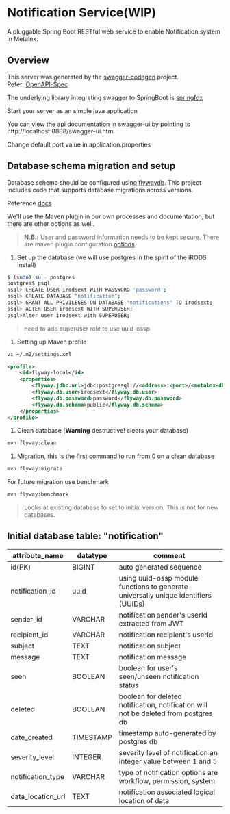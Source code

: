 # Notification Service(WIP)
A pluggable Spring Boot RESTful web service to enable Notification system in Metalnx.

## Overview
This server was generated by the [swagger-codegen](https://github.com/swagger-api/swagger-codegen) project.  
Refer: [OpenAPI-Spec](https://github.com/swagger-api/swagger-core)

The underlying library integrating swagger to SpringBoot is [springfox](https://github.com/springfox/springfox)  

Start your server as an simple java application  

You can view the api documentation in swagger-ui by pointing to  
http://localhost:8888/swagger-ui.html

Change default port value in application.properties


## Database schema migration and setup
Database schema should be configured using [flywaydb](https://flywaydb.org/). This project includes code that supports database migrations across versions.

Reference [docs](https://flywaydb.org/documentation/)

We'll use the Maven plugin in our own processes and documentation, but there are other options as well.

>**N.B.:**
User and password information needs to be kept secure. There are maven plugin configuration [options](https://flywaydb.org/documentation/maven/).

1. Set up the database (we will use postgres in the spirit of the iRODS install)
```bash
$ (sudo) su - postgres
postgres$ psql
psql> CREATE USER irodsext WITH PASSWORD 'password';
psql> CREATE DATABASE "notification";
psql> GRANT ALL PRIVILEGES ON DATABASE "notifications" TO irodsext;
psql> ALTER USER irodsext WITH SUPERUSER;
psql>Alter user irodsext with SUPERUSER;
```

> need to add superuser role to use uuid-ossp

1. Setting up Maven profile
```bash
vi ~/.m2/settings.xml
```
```xml
<profile>
	<id>flyway-local</id>
	<properties>
		<flyway.jdbc.url>jdbc:postgresql://<address>:<port>/<metalnx-db-name></flyway.jdbc.url>
		<flyway.db.user>irodsext</flyway.db.user>
		<flyway.db.password>password</flyway.db.password>
		<flyway.db.schema>public</flyway.db.schema>
	</properties>
</profile>
```
1. Clean database (**Warning** destructive! clears your database)
```bash
mvn flyway:clean
```
1. Migration, this is the first command to run from 0 on a clean database
```bash
mvn flyway:migrate
```

  For future migration use benchmark
  ```bash
  mvn flyway:benchmark
  ```
  > Looks at existing database to set to initial version. This is not for new databases.

## Initial database table: "notification"

|attribute_name|datatype|comment|
|---|---|---|
| id(PK) | BIGINT | auto generated sequence |
| notification_id | uuid | using uuid-ossp module functions to generate universally unique identifiers (UUIDs) |
| sender_id | VARCHAR | notification sender's userId extracted from JWT |
| recipient_id | VARCHAR | notification recipient's userId | 
| subject | TEXT | notification subject |
| message | TEXT | notification message | 
| seen | BOOLEAN | boolean for user's seen/unseen notification status | 
| deleted | BOOLEAN | boolean for deleted notification, notification will not be deleted from postgres db |
| date_created | TIMESTAMP | timestamp auto-generated by postgres db | 
| severity_level | INTEGER | severity level of notification an integer value between 1 and 5 |
| notification_type | VARCHAR | type of notification options are workflow, permission, system |
| data_location_url | TEXT | notification associated logical location of data  |